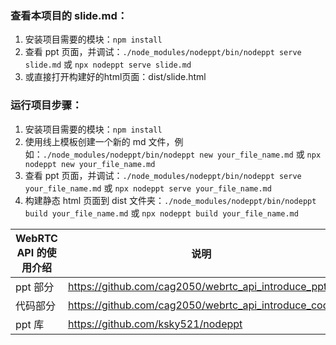### 查看本项目的 slide.md：
1. 安装项目需要的模块：`npm install`
2. 查看 ppt 页面，并调试：`./node_modules/nodeppt/bin/nodeppt serve slide.md` 或 `npx nodeppt serve slide.md`
3. 或直接打开构建好的html页面：dist/slide.html

### 运行项目步骤：
1. 安装项目需要的模块：`npm install`
2. 使用线上模板创建一个新的 md 文件，例如：`./node_modules/nodeppt/bin/nodeppt new your_file_name.md` 或 `npx nodeppt new your_file_name.md`
3. 查看 ppt 页面，并调试：`./node_modules/nodeppt/bin/nodeppt serve your_file_name.md` 或 `npx nodeppt serve your_file_name.md`
4. 构建静态 html 页面到 dist 文件夹：`./node_modules/nodeppt/bin/nodeppt build your_file_name.md` 或 `npx nodeppt build your_file_name.md`

WebRTC API 的使用介绍 | 说明
--- | ---
ppt 部分 | https://github.com/cag2050/webrtc_api_introduce_ppt
代码部分 | https://github.com/cag2050/webrtc_api_introduce_code
ppt 库 | https://github.com/ksky521/nodeppt
